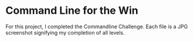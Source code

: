 # Command Line for the Win
For this project, I completed the Commandline Challenge. Each file is a JPG screenshot signifying my completion of all levels.
